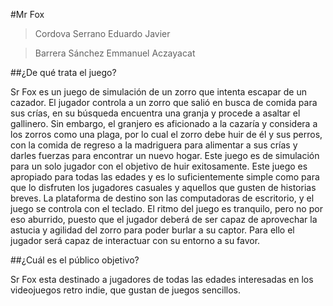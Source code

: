 #Mr Fox

>Cordova Serrano Eduardo Javier 

>Barrera Sánchez Emmanuel Aczayacat

##¿De qué trata el juego?

Sr Fox es un juego de simulación de un zorro que intenta escapar de un cazador. El jugador controla a un zorro que salió en busca de comida para sus crías, en su búsqueda encuentra una granja y procede a asaltar el gallinero. Sin embargo, el granjero es aficionado a la cazaría y considera a los zorros como una plaga, por lo cual el zorro debe huir de él y sus perros, con la comida de regreso a la madriguera para alimentar a sus crías y darles fuerzas para encontrar un nuevo hogar.
Este juego es de simulación para un solo jugador con el objetivo de huir exitosamente.
Este juego es apropiado para todas las edades y es lo suficientemente simple como para que lo disfruten los jugadores casuales y aquellos que gusten de historias breves. La plataforma de destino son las computadoras de escritorio, y el juego se controla con el teclado.
El ritmo del juego es tranquilo, pero no por eso aburrido, puesto que el jugador deberá de ser capaz de aprovechar la astucia y agilidad del zorro para poder burlar a su captor. Para ello el jugador será capaz de interactuar con su entorno a su favor.

##¿Cuál es el público objetivo?

Sr Fox esta destinado a jugadores de todas las edades interesadas en los videojuegos retro indie, que gustan de juegos sencillos.